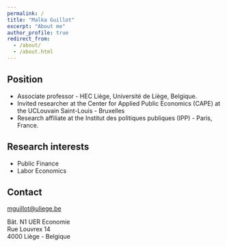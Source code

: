 ```yaml
---
permalink: /
title: "Malka Guillot"
excerpt: "About me"
author_profile: true
redirect_from:
  - /about/
  - /about.html
---
```


Position
------

- Associate professor - HEC Liège, Université de Liège, Belgique.
- Invited researcher at the Center for Applied Public Economics (CAPE) at the UCLouvain Saint-Louis - Bruxelles
- Research affiliate at the Institut des politiques publiques (IPP) - Paris, France.

Research interests
------
- Public Finance
- Labor Economics


Contact
------

[mguillot@uliege.be]()

Bât. N1 UER Economie\
Rue Louvrex 14\
4000 Liège - Belgique
